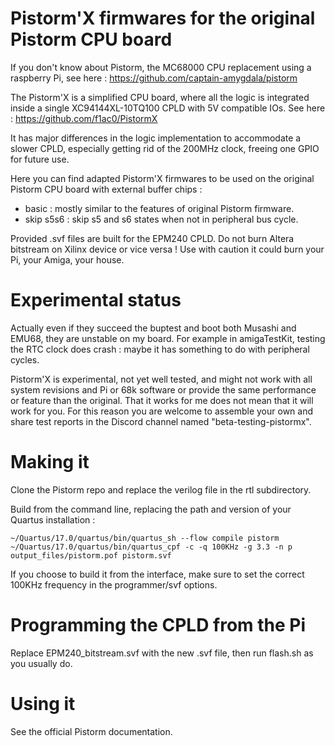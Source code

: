# Pistorm'X firmwares for the original Pistorm CPU board
If you don't know about Pistorm, the MC68000 CPU replacement using a raspberry Pi, see here : https://github.com/captain-amygdala/pistorm

The Pistorm'X is a simplified CPU board, where all the logic is integrated inside a single XC94144XL-10TQ100 CPLD with 5V compatible IOs. See here : https://github.com/f1ac0/PistormX

It has major differences in the logic implementation to accommodate a slower CPLD, especially getting rid of the 200MHz clock, freeing one GPIO for future use.

Here you can find adapted Pistorm'X firmwares to be used on the original Pistorm CPU board with external buffer chips :
- basic : mostly similar to the features of original Pistorm firmware.
- skip s5s6 : skip s5 and s6 states when not in peripheral bus cycle.

Provided .svf files are built for the EPM240 CPLD.
Do not burn Altera bitstream on Xilinx device or vice versa ! Use with caution it could burn your Pi, your Amiga, your house.

# Experimental status
Actually even if they succeed the buptest and boot both Musashi and EMU68, they are unstable on my board. For example in amigaTestKit, testing the RTC clock does crash : maybe it has something to do with peripheral cycles.

Pistorm'X is experimental, not yet well tested, and might not work with all system revisions and Pi or 68k software or provide the same performance or feature than the original. That it works for me does not mean that it will work for you. For this reason you are welcome to assemble your own and share test reports in the Discord channel named "beta-testing-pistormx".

# Making it
Clone the Pistorm repo and replace the verilog file in the rtl subdirectory.

Build from the command line, replacing the path and version of your Quartus installation :
```
~/Quartus/17.0/quartus/bin/quartus_sh --flow compile pistorm
~/Quartus/17.0/quartus/bin/quartus_cpf -c -q 100KHz -g 3.3 -n p output_files/pistorm.pof pistorm.svf
```
If you choose to build it from the interface, make sure to set the correct 100KHz frequency in the programmer/svf options.

# Programming the CPLD from the Pi
Replace EPM240_bitstream.svf with the new .svf file, then run flash.sh as you usually do.

# Using it
See the official Pistorm documentation.

